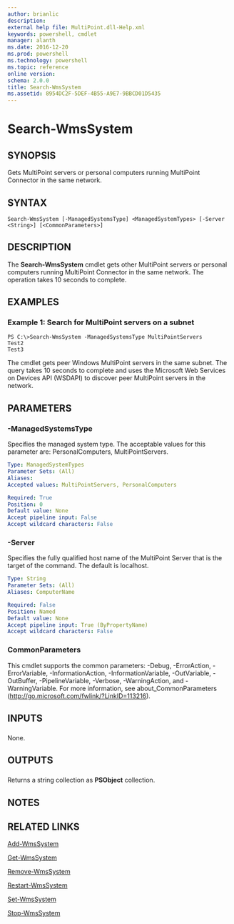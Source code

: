 ```yaml
---
author: brianlic
description: 
external help file: MultiPoint.dll-Help.xml
keywords: powershell, cmdlet
manager: alanth
ms.date: 2016-12-20
ms.prod: powershell
ms.technology: powershell
ms.topic: reference
online version: 
schema: 2.0.0
title: Search-WmsSystem
ms.assetid: 8954DC2F-5DEF-4B55-A9E7-9BBCD01D5435
---
```


# Search-WmsSystem

## SYNOPSIS
Gets MultiPoint servers or personal computers running MultiPoint Connector in the same network.

## SYNTAX

```
Search-WmsSystem [-ManagedSystemsType] <ManagedSystemTypes> [-Server <String>] [<CommonParameters>]
```

## DESCRIPTION
The **Search-WmsSystem** cmdlet gets other MultiPoint servers or personal computers running MultiPoint Connector in the same network.
The operation takes 10 seconds to complete.

## EXAMPLES

### Example 1: Search for MultiPoint servers on a subnet
```
PS C:\>Search-WmsSystem -ManagedSystemsType MultiPointServers
Test2
Test3
```

The cmdlet gets peer Windows MultiPoint servers in the same subnet.
The query takes 10 seconds to complete and uses the Microsoft Web Services on Devices API (WSDAPI) to discover peer MultiPoint servers in the network.

## PARAMETERS

### -ManagedSystemsType
Specifies the managed system type.
The acceptable values for this parameter are: PersonalComputers, MultiPointServers.

```yaml
Type: ManagedSystemTypes
Parameter Sets: (All)
Aliases: 
Accepted values: MultiPointServers, PersonalComputers

Required: True
Position: 0
Default value: None
Accept pipeline input: False
Accept wildcard characters: False
```

### -Server
Specifies the fully qualified host name of the MultiPoint Server that is the target of the command.
The default is localhost.

```yaml
Type: String
Parameter Sets: (All)
Aliases: ComputerName

Required: False
Position: Named
Default value: None
Accept pipeline input: True (ByPropertyName)
Accept wildcard characters: False
```

### CommonParameters
This cmdlet supports the common parameters: -Debug, -ErrorAction, -ErrorVariable, -InformationAction, -InformationVariable, -OutVariable, -OutBuffer, -PipelineVariable, -Verbose, -WarningAction, and -WarningVariable. For more information, see about_CommonParameters (http://go.microsoft.com/fwlink/?LinkID=113216).

## INPUTS

###  
None.

## OUTPUTS

###  
Returns a string collection as **PSObject** collection.

## NOTES

## RELATED LINKS

[Add-WmsSystem](./Add-WmsSystem.md)

[Get-WmsSystem](./Get-WmsSystem.md)

[Remove-WmsSystem](./Remove-WmsSystem.md)

[Restart-WmsSystem](./Restart-WmsSystem.md)

[Set-WmsSystem](./Set-WmsSystem.md)

[Stop-WmsSystem](./Stop-WmsSystem.md)

